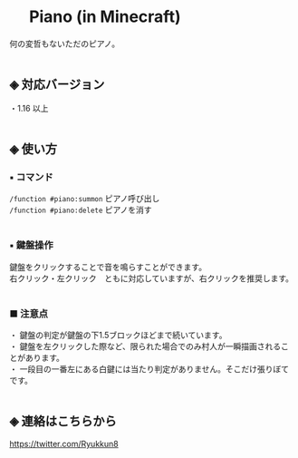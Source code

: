 # &nbsp;　Piano (in Minecraft)
何の変哲もないただのピアノ。<br><br>

## ◈ 対応バージョン<br>
  ・1.16 以上<br><br>
  
## ◈ 使い方
### ▪ コマンド
  `/function #piano:summon` ピアノ呼び出し<br>
  `/function #piano:delete` ピアノを消す<br><br>

### ▪ 鍵盤操作
  鍵盤をクリックすることで音を鳴らすことができます。<br>
  右クリック・左クリック　ともに対応していますが、右クリックを推奨します。<br><br>

### ■ 注意点
  ・ 鍵盤の判定が鍵盤の下1.5ブロックほどまで続いています。<br>
  ・ 鍵盤を左クリックした際など、限られた場合でのみ村人が一瞬描画されることがあります。<br>
  ・ 一段目の一番左にある白鍵には当たり判定がありません。そこだけ張りぼてです。<br><br>


## ◈ 連絡はこちらから
https://twitter.com/Ryukkun8
